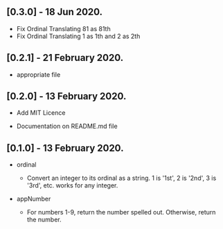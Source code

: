 ## [0.3.0] - 18 Jun 2020.

* Fix Ordinal Translating 81 as 81th
* Fix Ordinal Translating 1 as 1th and 2 as 2th

## [0.2.1] - 21 February 2020.

* appropriate file

## [0.2.0] - 13 February 2020.

* Add MIT Licence 

* Documentation on README.md file

## [0.1.0] - 13 February 2020.

* ordinal 
    - Convert an integer to its ordinal as a string. 1 is '1st', 2 is '2nd', 3 is '3rd', etc. works for any integer.

* appNumber
    - For numbers 1-9, return the number spelled out. Otherwise, return the number.

